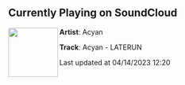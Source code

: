 ## Currently Playing on SoundCloud

[<img align="left" width="100" src="https://i1.sndcdn.com/artworks-QMczNqQB4brYRrOS-r735OA-t500x500.jpg">](https://soundcloud.com/acyanmusic/laterun)

**Artist**: Acyan 

**Track**: Acyan - LATERUN

Last updated at 04/14/2023 12:20

